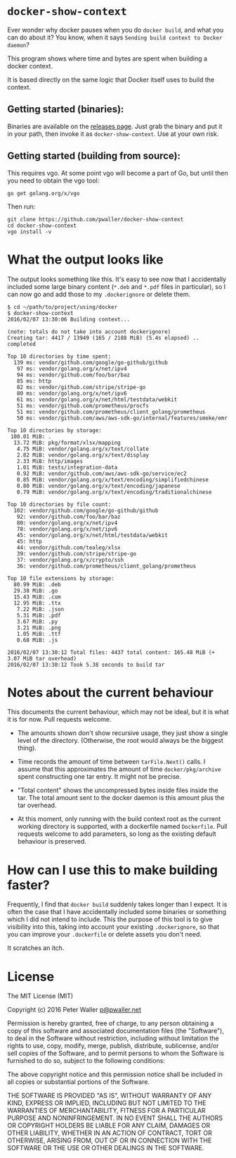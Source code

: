 # `docker-show-context`

Ever wonder why docker pauses when you do `docker build`, and what you can do
about it? You know, when it says `Sending build context to Docker daemon`?

This program shows where time and bytes are spent when building a docker context.

It is based directly on the same logic that Docker itself uses to build the
context.

## Getting started (binaries):

Binaries are available on the
[releases page](https://github.com/pwaller/docker-show-context/releases/tag/v1.0).
Just grab the binary and put it in your path, then invoke it as
`docker-show-context`. Use at your own risk.

## Getting started (building from source):

This requires vgo. At some point vgo will become a part of Go, but until then you need to obtain the vgo tool:

```
go get golang.org/x/vgo
```

Then run:

```
git clone https://github.com/pwaller/docker-show-context
cd docker-show-context
vgo install -v
```

# What the output looks like

The output looks something like this. It's easy to see now that I accidentally
included some large binary content (`*.deb` and `*.pdf` files in particular),
so I can now go and add those to my `.dockerignore` or delete them.

```
$ cd ~/path/to/project/using/docker
$ docker-show-context
2016/02/07 13:30:06 Building context...

(note: totals do not take into account dockerignore)
Creating tar: 4417 / 13949 (165 / 2188 MiB) (5.4s elapsed) .. completed

Top 10 directories by time spent:
  139 ms: vendor/github.com/google/go-github/github
   97 ms: vendor/golang.org/x/net/ipv4
   94 ms: vendor/github.com/foo/bar/baz
   85 ms: http
   82 ms: vendor/github.com/stripe/stripe-go
   80 ms: vendor/golang.org/x/net/ipv6
   61 ms: vendor/golang.org/x/net/html/testdata/webkit
   51 ms: vendor/github.com/prometheus/procfs
   51 ms: vendor/github.com/prometheus/client_golang/prometheus
   50 ms: vendor/github.com/aws/aws-sdk-go/internal/features/smoke/emr

Top 10 directories by storage:
 100.01 MiB: .
  13.72 MiB: pkg/format/xlsx/mapping
   4.75 MiB: vendor/golang.org/x/text/collate
   2.82 MiB: vendor/golang.org/x/text/display
   2.33 MiB: http/images
   1.01 MiB: tests/integration-data
   0.92 MiB: vendor/github.com/aws/aws-sdk-go/service/ec2
   0.85 MiB: vendor/golang.org/x/text/encoding/simplifiedchinese
   0.80 MiB: vendor/golang.org/x/text/encoding/japanese
   0.79 MiB: vendor/golang.org/x/text/encoding/traditionalchinese

Top 10 directories by file count:
  102: vendor/github.com/google/go-github/github
   92: vendor/github.com/foo/bar/baz
   80: vendor/golang.org/x/net/ipv4
   78: vendor/golang.org/x/net/ipv6
   45: vendor/golang.org/x/net/html/testdata/webkit
   45: http
   44: vendor/github.com/tealeg/xlsx
   39: vendor/github.com/stripe/stripe-go
   37: vendor/golang.org/x/crypto/ssh
   36: vendor/github.com/prometheus/client_golang/prometheus

Top 10 file extensions by storage:
  80.99 MiB: .deb
  29.38 MiB: .go
  15.43 MiB: .com
  12.95 MiB: .ttx
   7.22 MiB: .json
   5.31 MiB: .pdf
   3.67 MiB: .py
   3.21 MiB: .png
   1.05 MiB: .ttf
   0.68 MiB: .js

2016/02/07 13:30:12 Total files: 4437 total content: 165.48 MiB (+ 3.07 MiB tar overhead)
2016/02/07 13:30:12 Took 5.38 seconds to build tar
```

# Notes about the current behaviour

This documents the current behaviour, which may not be ideal, but it is what it
is for now. Pull requests welcome.

* The amounts shown don't show recursive usage, they just show a single level
  of the directory. (Otherwise, the root would always be the biggest thing).

* Time records the amount of time between `tarFile.Next()` calls. I assume that
  this approximates the amount of time `docker/pkg/archive` spent constructing
  one tar entry. It might not be precise.

* "Total content" shows the uncompressed bytes inside files inside the tar.
  The total amount sent to the docker daemon is this amount plus the tar
  overhead.

* At this moment, only running with the build context root as the current
  working directory is supported, with a dockerfile named `Dockerfile`.
  Pull requests welcome to add parameters, so long as the existing default
  behaviour is preserved.

# How can I use this to make building faster?

Frequently, I find that `docker build` suddenly takes longer than I expect. It
is often the case that I have accidentally included some binaries or something
which I did not intend to include. This the purpose of this tool is to give
visibility into this, taking into account your existing `.dockerignore`,
so that you can improve your `.dockerfile` or delete assets you don't need.

It scratches an itch.

# License

The MIT License (MIT)

Copyright (c) 2016 Peter Waller <p@pwaller.net>

Permission is hereby granted, free of charge, to any person obtaining a copy
of this software and associated documentation files (the "Software"), to deal
in the Software without restriction, including without limitation the rights
to use, copy, modify, merge, publish, distribute, sublicense, and/or sell
copies of the Software, and to permit persons to whom the Software is
furnished to do so, subject to the following conditions:

The above copyright notice and this permission notice shall be included in all
copies or substantial portions of the Software.

THE SOFTWARE IS PROVIDED "AS IS", WITHOUT WARRANTY OF ANY KIND, EXPRESS OR
IMPLIED, INCLUDING BUT NOT LIMITED TO THE WARRANTIES OF MERCHANTABILITY,
FITNESS FOR A PARTICULAR PURPOSE AND NONINFRINGEMENT. IN NO EVENT SHALL THE
AUTHORS OR COPYRIGHT HOLDERS BE LIABLE FOR ANY CLAIM, DAMAGES OR OTHER
LIABILITY, WHETHER IN AN ACTION OF CONTRACT, TORT OR OTHERWISE, ARISING FROM,
OUT OF OR IN CONNECTION WITH THE SOFTWARE OR THE USE OR OTHER DEALINGS IN THE
SOFTWARE.
